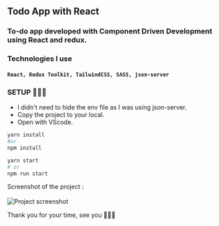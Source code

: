 ## Todo App with React

### To-do app developed with Component Driven Development using React and redux.

### Technologies I use

#### `React, Redux Toolkit, TailwindCSS, SASS, json-server`

### SETUP 🚀🚀🚀

- I didn't need to hide the env file as I was using json-server.
- Copy the project to your local.
- Open with VScode.

```bash
yarn install
#or
npm install

yarn start
# or
npm run start
```

Screenshot of the project : <br> <br>
![Project screenshot](https://user-images.githubusercontent.com/25962055/172490916-699a7d5b-65f7-4489-8472-617e3e26b01a.png)

Thank you for your time, see you 🚀🚀🚀

